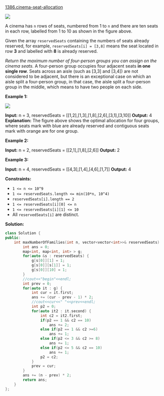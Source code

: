 [1386.cinema-seat-allocation](https://leetcode.com/problems/cinema-seat-allocation/)  

![](https://assets.leetcode.com/uploads/2020/02/14/cinema_seats_1.png)

A cinema has `n` rows of seats, numbered from 1 to `n` and there are ten seats in each row, labelled from 1 to 10 as shown in the figure above.

Given the array `reservedSeats` containing the numbers of seats already reserved, for example, `reservedSeats[i] = [3,8]` means the seat located in row **3** and labelled with **8** is already reserved.

_Return the maximum number of four-person groups you can assign on the cinema seats._ A four-person group occupies four adjacent seats **in one single row**. Seats across an aisle (such as \[3,3\] and \[3,4\]) are not considered to be adjacent, but there is an exceptional case on which an aisle split a four-person group, in that case, the aisle split a four-person group in the middle, which means to have two people on each side.

**Example 1:**

![](https://assets.leetcode.com/uploads/2020/02/14/cinema_seats_3.png)

**Input:** n = 3, reservedSeats = \[\[1,2\],\[1,3\],\[1,8\],\[2,6\],\[3,1\],\[3,10\]\]
**Output:** 4
**Explanation:** The figure above shows the optimal allocation for four groups, where seats mark with blue are already reserved and contiguous seats mark with orange are for one group.

**Example 2:**

**Input:** n = 2, reservedSeats = \[\[2,1\],\[1,8\],\[2,6\]\]
**Output:** 2

**Example 3:**

**Input:** n = 4, reservedSeats = \[\[4,3\],\[1,4\],\[4,6\],\[1,7\]\]
**Output:** 4

**Constraints:**

*   `1 <= n <= 10^9`
*   `1 <= reservedSeats.length <= min(10*n, 10^4)`
*   `reservedSeats[i].length == 2`
*   `1 <= reservedSeats[i][0] <= n`
*   `1 <= reservedSeats[i][1] <= 10`
*   All `reservedSeats[i]` are distinct.  



**Solution:**  

```cpp
class Solution {
public:
    int maxNumberOfFamilies(int n, vector<vector<int>>& reservedSeats) {
        int ans = 0;
        map<int, map<int, int> > g;
        for(auto &s : reservedSeats) {
            g[s[0]][1] = 1;
            g[s[0]][s[1]] = 1;
            g[s[0]][10] = 1;
        }
        //cout<<"begin"<<endl;
        int prev = 0;
        for(auto it : g) {
            int cur = it.first;
            ans += (cur - prev - 1) * 2;
            //cout<<cur<<" "<<prev<<endl;
            int p2 = 0;
            for(auto it2 : it.second) {
                int c2 = it2.first;
                if(p2 == 1 && c2 == 10)
                    ans += 2;
                else if(p2 == 1 && c2 >=6)
                    ans += 1;
                else if(p2 <= 3 && c2 >= 8)
                    ans += 1;
                else if(p2 <= 5 && c2 == 10)
                    ans += 1;
                p2 = c2;
            }
            prev = cur;
        }
        ans += (n - prev) * 2;
        return ans;
    }
};



```
      